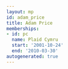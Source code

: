 ```yaml
---
layout: mp
id: adam_price
title: Adam Price
memberships:
- id: pc
  name: Plaid Cymru
  start: '2001-10-24'
  end: '2010-03-30'
autogenerated: true
---
```

